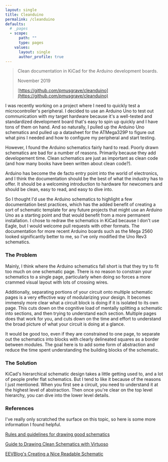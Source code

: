 ```yaml
---
layout: single
title: Cleanduino
permalink: /cleanduino
defaults:
  # _pages
  - scope:
      path: ""
      type: pages
    values:
      layout: single
      author_profile: true
---
```


> Clean documentation in KiCad for the Arduino development boards.
>
> November 2019
>
> [https://github.com/pmusgrave/cleanduino](https://github.com/pmusgrave/cleanduino)

I was recently working on a project where I need to quickly test a microcontroller's peripheral. I decided to use an Arduino Uno to test out communication with my target hardware because it's a well-tested and standardized development board that's easy to spin up quickly and I have tons of them on hand. And so naturally, I pulled up the Arduino Uno schematics and pulled up a datasheet for the ATMega329P to figure out what pins I needed and how to configure my peripheral and start testing.

However, I found the Arduino schematics fairly hard to read. Poorly drawn schematics are bad for a number of reasons. Primarily because they add developement time. Clean schematics are just as important as clean code (and how many books have been written about clean code?).

Arduino has become the de facto entry point into the world of electronics, and I think the documentation should be the best of what the industry has to offer. It should be a welcoming introduction to hardware for newcomers and should be clean, easy to read, and easy to dive into. 

So I thought I'd use the Arduino schematics to highlight a few documentation best practices, which has the added benefit of creating a sort of schematic template for any future projects that might use an Arduino Uno as a starting point and that would benefit from a more permanent installation. I chose to redraw the schematics in KiCad because I don't use Eagle, but I would welcome pull requests with other formats. The documentation for more recent Arduino boards such as the Mega 2560 looked significantly better to me, so I've only modified the Uno Rev3 schematics.

### The Problem

Mainly, I think where the Arduino schematics fall short is that they try to fit too much on one schematic page. There is no reason to constrain your schematics to a single page, particularly when doing so forces a more crammed visual layout with lots of crossing wires. 

Additionally, separating portions of your circuit onto multiple schematic pages is a very effective way of modularizing your design. It becomes immensly more clear what a circuit block is doing if it is isolated to its own page. This cuts down on the cognitive load of mentally splitting a schematic into sections, and then trying to understand each section. Multiple pages does that work for you, and cuts down on the time and effort to understand the broad picture of what your circuit is doing at a glance.

It would be good too, even if they are constrained to one page, to separate out the schematics into blocks with clearly delineated squares as a border between modules. The goal here is to add some form of abstraction and reduce the time spent understanding the building blocks of the schematic.

### The Solution

KiCad's hierarchical schematic design takes a little getting used to, and a lot of people prefer flat schematics. But I tend to like it because of the reasons I just mentioned. When you first see a circuit, you need to understand it at the highest level of abstraction. Then once you're clear on the top level hierarchy, you can dive into the lower level details.

### References

I've really only scratched the surface on this topic, so here is some more information I found helpful.

[Rules and guidelines for drawing good schematics](https://electronics.stackexchange.com/questions/28251/rules-and-guidelines-for-drawing-good-schematics/28255#28255)

[Guide to Drawing Clean Schematics with Virtuoso](https://www.egr.msu.edu/classes/ece410/mason/files/guide-schematictips.pdf)

[EEVBlog's Creating a Nice Readable Schematic](https://www.youtube.com/watch?v=R_Ud-FxUw0g)
